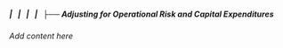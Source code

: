 ##### |   |   |   |   ├── Adjusting for Operational Risk and Capital Expenditures

*Add content here*